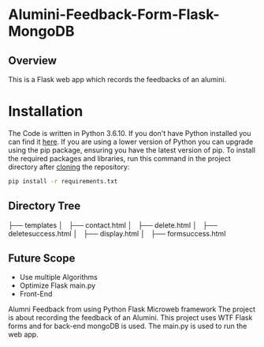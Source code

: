 # Alumini-Feedback-Form-Flask-MongoDB

## Overview
This is a Flask web app which records the feedbacks of an alumini.

# Installation
The Code is written in Python 3.6.10. If you don't have Python installed you can find it [here](https://www.python.org/downloads/). If you are using a lower version of Python you can upgrade using the pip package, ensuring you have the latest version of pip. To install the required packages and libraries, run this command in the project directory after [cloning](https://www.howtogeek.com/451360/how-to-clone-a-github-repository/) the repository:
```bash
pip install -r requirements.txt
```

## Directory Tree 
├── templates
│   ├── contact.html
│   ├── delete.html
│   ├── deletesuccess.html
│   ├── display.html
│   ├── formsuccess.html

## Future Scope

* Use multiple Algorithms
* Optimize Flask main.py
* Front-End 

Alumni Feedback from using Python Flask Microweb framework
The project is about recording the feedback of an Alumini.
This project uses WTF Flask forms and for back-end mongoDB is used.
The main.py is used to run the web app.
